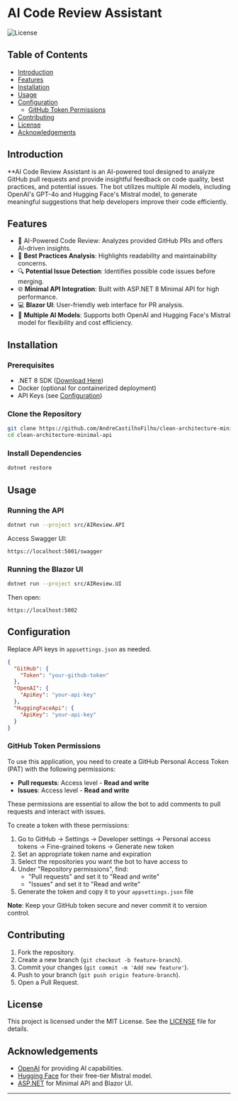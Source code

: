 # AI Code Review Assistant

![License](https://img.shields.io/badge/license-MIT-blue.svg)

## Table of Contents

- [Introduction](#introduction)
- [Features](#features)
- [Installation](#installation)
- [Usage](#usage)
- [Configuration](#configuration)
  - [GitHub Token Permissions](#github-token-permissions)
- [Contributing](#contributing)
- [License](#license)
- [Acknowledgements](#acknowledgements)

## Introduction

\*\*AI Code Review Assistant is an AI-powered tool designed to analyze GitHub pull requests and provide insightful feedback on code quality, best practices, and potential issues. The bot utilizes multiple AI models, including OpenAI's GPT-4o and Hugging Face's Mistral model, to generate meaningful suggestions that help developers improve their code efficiently.

## Features

- 🚀 AI-Powered Code Review: Analyzes provided GitHub PRs and offers AI-driven insights.
- 📖 **Best Practices Analysis**: Highlights readability and maintainability concerns.
- 🔍 **Potential Issue Detection**: Identifies possible code issues before merging.
- 🌐 **Minimal API Integration**: Built with ASP.NET 8 Minimal API for high performance.
- 💻 **Blazor UI**: User-friendly web interface for PR analysis.
- 🤖 **Multiple AI Models**: Supports both OpenAI and Hugging Face's Mistral model for flexibility and cost efficiency.

## Installation

### Prerequisites

- .NET 8 SDK ([Download Here](https://dotnet.microsoft.com/en-us/download/dotnet/8.0))
- Docker (optional for containerized deployment)
- API Keys (see [Configuration](#configuration))

### Clone the Repository

```bash
git clone https://github.com/AndreCastilhoFilho/clean-architecture-minimal-api.git
cd clean-architecture-minimal-api
```

### Install Dependencies

```bash
dotnet restore
```

## Usage

### Running the API

```bash
dotnet run --project src/AIReview.API
```

Access Swagger UI:

```
https://localhost:5001/swagger
```

### Running the Blazor UI

```bash
dotnet run --project src/AIReview.UI
```

Then open:

```
https://localhost:5002
```

## Configuration

Replace API keys in `appsettings.json` as needed.

```json
{
  "GitHub": {
    "Token": "your-github-token"
  },
  "OpenAI": {
    "ApiKey": "your-api-key"
  },
  "HuggingFaceApi": {
    "ApiKey": "your-api-key"
  }
}
```

### GitHub Token Permissions

To use this application, you need to create a GitHub Personal Access Token (PAT) with the following permissions:

- **Pull requests**: Access level - **Read and write**
- **Issues**: Access level - **Read and write**

These permissions are essential to allow the bot to add comments to pull requests and interact with issues.

To create a token with these permissions:

1. Go to GitHub → Settings → Developer settings → Personal access tokens → Fine-grained tokens → Generate new token
2. Set an appropriate token name and expiration
3. Select the repositories you want the bot to have access to
4. Under "Repository permissions", find:
   - "Pull requests" and set it to "Read and write"
   - "Issues" and set it to "Read and write"
5. Generate the token and copy it to your `appsettings.json` file

**Note**: Keep your GitHub token secure and never commit it to version control.

## Contributing

1. Fork the repository.
2. Create a new branch (`git checkout -b feature-branch`).
3. Commit your changes (`git commit -m 'Add new feature'`).
4. Push to your branch (`git push origin feature-branch`).
5. Open a Pull Request.

## License

This project is licensed under the MIT License. See the [LICENSE](LICENSE) file for details.

## Acknowledgements

- [OpenAI](https://openai.com/) for providing AI capabilities.
- [Hugging Face](https://huggingface.co/) for their free-tier Mistral model.
- [ASP.NET](https://dotnet.microsoft.com/en-us/apps/aspnet) for Minimal API and Blazor UI.

---
